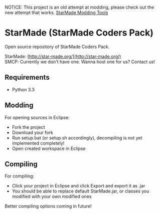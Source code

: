 NOTICE: This project is an old attempt at modding, please check out the new attempt that works. [StarMade Modding Tools](http://starmadedock.net/threads/smt-starmade-modding-tools.20255/)

StarMade (StarMade Coders Pack)
========

Open source repository of StarMade Coders Pack.

StarMade: [http://star-made.org/](http://star-made.org/)                                                                   
SMCP: Currently we don't have one. Wanna host one for us? Contact us!

Requirements
-----------

* Python 3.3

Modding
-----------

For opening sources in Eclipse:
* Fork the project
* Download your fork
* Run setup.bat (or setup.sh accordingly), decompiling is not yet implemented completely!
* Open created workspace in Eclipse

Compiling
-----------

For compiling:
* Click your project in Eclipse and click Export and export it as .jar
* You should be able to replace default StarMade.jar, or classes you modified with your own modified ones

Better compiling options coming in future!
